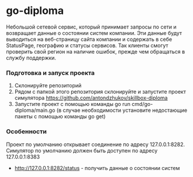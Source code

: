 # go-diploma
Небольшой сетевой сервис, который принимает запросы по сети и  возвращает данные о состоянии систем компании. Эти данные будут выводиться на веб-страницу сайта компании и содержать в себе StatusPage, географию и статусы сервисов. Так клиенты смогут проверить свой регион на наличие ошибок, прежде чем обращаться в службу поддержки.

### Подготовка и запуск проекта
1. Склонируйте репозиторий
2. Рядом с папкой этого репозитория склонируйте и запустите проект симулятора https://github.com/antondzhukov/skillbox-diploma
3. Запустите проект с помощью команды go run cmd/go-diploma/main.go (в случае необходимости установите недостающие пакеты с помощью команды go get)

### Особенности
Проект по умолчанию открывает соединение по адресу 127.0.0.1:8282. Симулятор по умолчанию должен быть доступен по адресу 127.0.0.1:8383
* http://127.0.0.1:8282/status - получить данные о состоянии систем